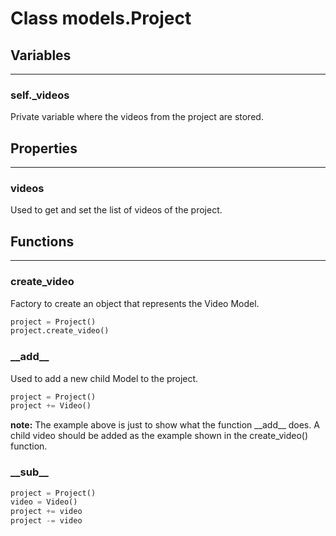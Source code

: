 # Class models.Project

## **Variables**
***************************

### self.\_videos

Private variable where the videos from the project are stored.

## **Properties**
***************************

### videos

Used to get and set the list of videos of the project.

## **Functions**
***************************

### create_video

Factory to create an object that represents the Video Model.

```python
project = Project()
project.create_video()
```

### \_\_add\_\_

Used to add a new child Model to the project.

```python
project = Project()
project += Video()
```

**note:** The example above is just to show what the function \_\_add\_\_ does. A child video should be added as the example shown in the create_video() function.

### \_\_sub\_\_

```python
project = Project()
video = Video()
project += video
project -= video
```

